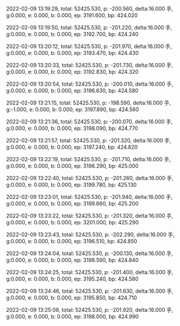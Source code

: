 2022-02-09 13:19:29, total: 52425.530, p: -200.560, delta:16.000 手, g:0.000, e: 0.000, b: 0.000, ep: 3191.600, bp: 424.020

2022-02-09 13:19:50, total: 52425.530, p: -201.220, delta:16.000 手, g:0.000, e: 0.000, b: 0.000, ep: 3192.700, bp: 424.240

2022-02-09 13:20:12, total: 52425.530, p: -201.970, delta:16.000 手, g:0.000, e: 0.000, b: 0.000, ep: 3193.470, bp: 424.430

2022-02-09 13:20:33, total: 52425.530, p: -201.730, delta:16.000 手, g:0.000, e: 0.000, b: 0.000, ep: 3192.830, bp: 424.320

2022-02-09 13:20:54, total: 52425.530, p: -200.010, delta:16.000 手, g:0.000, e: 0.000, b: 0.000, ep: 3196.630, bp: 424.580

2022-02-09 13:21:15, total: 52425.530, p: -198.590, delta:16.000 手, g:-1.000, e: 0.000, b: 0.000, ep: 3197.890, bp: 424.560

2022-02-09 13:21:36, total: 52425.530, p: -200.070, delta:16.000 手, g:0.000, e: 0.000, b: 0.000, ep: 3198.090, bp: 424.770

2022-02-09 13:21:57, total: 52425.530, p: -201.320, delta:16.000 手, g:0.000, e: 0.000, b: 0.000, ep: 3197.240, bp: 424.820

2022-02-09 13:22:19, total: 52425.530, p: -201.710, delta:16.000 手, g:0.000, e: 0.000, b: 0.000, ep: 3198.290, bp: 425.000

2022-02-09 13:22:40, total: 52425.530, p: -201.260, delta:16.000 手, g:0.000, e: 0.000, b: 0.000, ep: 3199.780, bp: 425.130

2022-02-09 13:23:01, total: 52425.530, p: -201.940, delta:16.000 手, g:0.000, e: 0.000, b: 0.000, ep: 3199.660, bp: 425.200

2022-02-09 13:23:22, total: 52425.530, p: -201.320, delta:16.000 手, g:0.000, e: 0.000, b: 0.000, ep: 3201.000, bp: 425.290

2022-02-09 13:23:43, total: 52425.530, p: -202.290, delta:16.000 手, g:0.000, e: 0.000, b: 0.000, ep: 3196.510, bp: 424.850

2022-02-09 13:24:04, total: 52425.530, p: -200.130, delta:16.000 手, g:0.000, e: 0.000, b: 0.000, ep: 3198.590, bp: 424.840

2022-02-09 13:24:25, total: 52425.530, p: -201.400, delta:16.000 手, g:0.000, e: 0.000, b: 0.000, ep: 3195.240, bp: 424.580

2022-02-09 13:24:46, total: 52425.530, p: -201.830, delta:16.000 手, g:0.000, e: 0.000, b: 0.000, ep: 3195.850, bp: 424.710

2022-02-09 13:25:08, total: 52425.530, p: -201.920, delta:16.000 手, g:0.000, e: 0.000, b: 0.000, ep: 3198.000, bp: 424.990